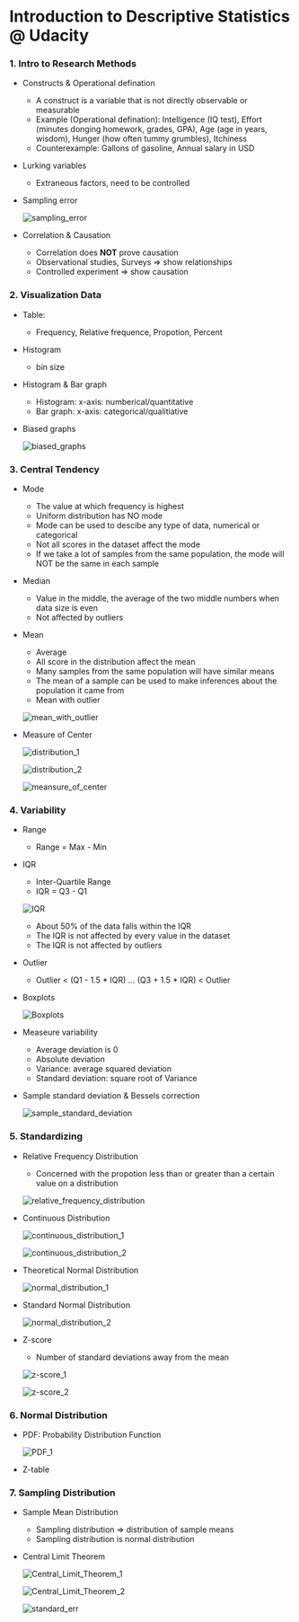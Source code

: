 # Introduction to Descriptive Statistics @ Udacity

### 1. Intro to Research Methods

* Constructs & Operational defination
	- A construct is a variable that is not directly observable or measurable
	- Example (Operational defination): Intelligence (IQ test), Effort (minutes donging homework, grades, GPA), Age (age in years, wisdom), Hunger (how often tummy grumbles), Itchiness
	- Counterexample: Gallons of gasoline, Annual salary in USD


* Lurking variables
	- Extraneous factors, need to be controlled


* Sampling error 

	![sampling_error](imgs/IntroStats_1_1.png)


* Correlation & Causation
	- Correlation does **NOT** prove causation
	- Observational studies, Surveys => show relationships
	- Controlled experiment => show causation



### 2. Visualization Data

* Table:
	- Frequency, Relative frequence, Propotion, Percent


* Histogram
	- bin size


* Histogram & Bar graph
	- Histogram: x-axis: numberical/quantitative
	- Bar graph: x-axis: categorical/qualitiative 


* Biased graphs
	
	![biased_graphs](imgs/IntroStats_2_1.png)



### 3. Central Tendency

* Mode
	- The value at which frequency is highest
	- Uniform distribution has NO mode
	- Mode can be used to descibe any type of data, numerical or categorical
	- Not all scores in the dataset affect the mode
	- If we take a lot of samples from the same population, the mode will NOT be  the same in each sample
	
 
* Median
	- Value in the middle, the average of the two middle numbers when data size is even
	- Not affected by outliers 
	

* Mean
	- Average
	- All score in the distribution affect the mean
	- Many samples from the same population will have similar means
	- The mean of a sample can be used to make inferences about the population it came from
	- Mean with outlier

	![mean_with_outlier](imgs/IntroStats_3_1.png)


* Measure of Center

	![distribution_1](imgs/IntroStats_3_2.png)

	![distribution_2](imgs/IntroStats_3_3.png)

	![meansure_of_center](imgs/IntroStats_3_4.png)



### 4. Variability

* Range
	- Range = Max - Min


* IQR
	- Inter-Quartile Range
	- IQR = Q3 - Q1

	![IQR](imgs/IntroStats_4_1.png)

	- About 50% of the data falls within the IQR
	- The IQR is not affected by every value in the dataset
	- The IQR is not affected by outliers 


* Outlier
	- Outlier < (Q1 - 1.5 * IQR) ... (Q3 + 1.5 * IQR) < Outlier


* Boxplots

	![Boxplots](imgs/IntroStats_4_2.png)	


* Measeure variability
	- Average deviation is 0
	- Absolute deviation
	- Variance: average squared deviation
	- Standard deviation: square root of Variance


* Sample standard deviation & Bessels correction

	![sample_standard_deviation](imgs/IntroStats_4_3.png)



### 5. Standardizing

* Relative Frequency Distribution
	- Concerned  with the propotion less than or greater than a certain value on a distribution
	
	![relative_frequency_distribution](imgs/IntroStats_5_1.png)


* Continuous Distribution

	![continuous_distribution_1](imgs/IntroStats_5_2.png)

	![continuous_distribution_2](imgs/IntroStats_5_3.png)


* Theoretical Normal Distribution
	
	![normal_distribution_1](imgs/IntroStats_5_4.png)


* Standard Normal Distribution
	
	![normal_distribution_2](imgs/IntroStats_5_5.png)

	
* Z-score
	- Number of standard deviations away from the mean
	
	![z-score_1](imgs/IntroStats_5_6.png)

	![z-score_2](imgs/IntroStats_5_7.png)


### 6. Normal Distribution

* PDF: Probability Distribution Function

	![PDF_1](imgs/IntroStats_6_1.png)


* Z-table



### 7. Sampling Distribution

* Sample Mean Distribution
	- Sampling distribution => distribution of sample means
	- Sampling distribution is normal distribution


* Central Limit Theorem
	
	![Central_Limit_Theorem_1](imgs/IntroStats_7_1.png)

	![Central_Limit_Theorem_2](imgs/IntroStats_7_2.png)

	![standard_err](imgs/IntroStats_7_3.png)

	
